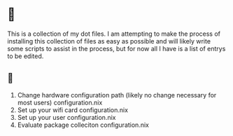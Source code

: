 # :star2:
This is a collection of my dot files. I am attempting to make the process of
installing this collection of files as easy as possible and will likely write
some scripts to assist in the process, but for now all I have is a list of
entrys to be edited.

## :scroll:
1) Change hardware configuration path (likely no change necessary for most
users) configuration.nix
2) Set up your wifi card configuration.nix
3) Set up your user configuration.nix
4) Evaluate package colleciton configuration.nix
